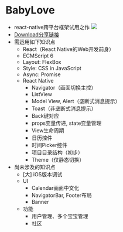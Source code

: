 # BabyLove

- react-native跨平台框架试用之作
![](https://raw.github.com/tiancheng2000/BabyLove/master/screenshot/ActivityListView.png)
- [Download分享链接](http://pan.baidu.com/s/1boIUlbD)
- 需运用如下知识点
  - React（React Native的Web开发前身）
  - ECMScript 6
  - Layout: FlexBox
  - Style: CSS in JavaScript
  - Async: Promise
  - React Native
    - Navigator（画面切换主控）
    - ListView
    - Model View, Alert（垄断式消息提示）
    - Toast（非垄断式消息提示）
    - Back键对应
    - props变量传递, state变量管理
    - View生命周期
    - 日历控件
    - 时间Picker控件
    - 项目目录结构（初步）
    - Theme（仅静态切换）
- 尚未涉及的知识点
  - [大] iOS版本调试
  - UI
    - Calendar画面中文化
    - NavigatorBar, Footer布局
    - Banner
  - 功能
    - 用户管理、多个宝宝管理
    - 社区
